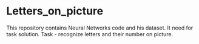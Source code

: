 # Letters_on_picture
This repository contains Neural Networks code and his dataset. It need for task solution. Task - recognize letters and their number on picture. 
